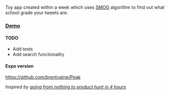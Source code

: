 Toy app created within a week which uses [SMOG](https://en.wikipedia.org/wiki/SMOG) algorithm to find out what school grade your tweets are.

### [Demo](https://youtu.be/jHoGybJSTGw)

#### TODO
- Add tests
- Add search functionality

#### Expo version 
  https://github.com/brentvatne/Peak


*Inspired by* [*going from nothing to product hunt in 4 hours*](https://medium.com/@johnnylin/going-from-nothing-to-product-hunt-in-4-hours-89cfb67977b3)


